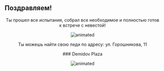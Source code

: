## Поздравляем!

<p align="center">
Ты прошел все испытания, собрал все необходимое и полностью готов к встрече с невестой!
 </p>
 
 <p align="center">
<img src="https://media.giphy.com/media/KZDwzaTX4CcGQ/giphy.gif" alt="animated" />
</p>

<p align="center">
Ты можешь найти свою леди по адресу:
ул. Горошникова, 11
</p>

<p align="center">
### Demidov Plaza
</p>

 <p align="center">
<img src="https://media.giphy.com/media/ekkKldHuLW90Y/giphy.gif" alt="animated" />
</p>
